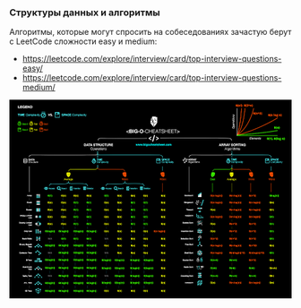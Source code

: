 ### Структуры данных и алгоритмы
Алгоритмы, которые могут спросить на собеседованиях зачастую берут с LeetCode сложности easy и medium:
* https://leetcode.com/explore/interview/card/top-interview-questions-easy/
* https://leetcode.com/explore/interview/card/top-interview-questions-medium/

![Big O Cheat Sheet](/img/big-o-cheat-sheet-poster.png)